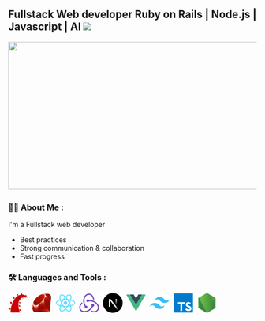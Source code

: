
<h2>
  Fullstack Web developer Ruby on Rails | Node.js | Javascript | AI
  <img src="https://media.giphy.com/media/hvRJCLFzcasrR4ia7z/giphy.gif" width="30px"/>
</h2>

<div align="center">
  <img src="https://media.giphy.com/media/dWesBcTLavkZuG35MI/giphy.gif" width="600" height="300"/>
</div>

### :man_technologist: About Me :

I'm a Fullstack web developer
- Best practices
- Strong communication & collaboration
- Fast progress

### :hammer_and_wrench: Languages and Tools :
<div>
  <img src="https://github.com/devicons/devicon/blob/master/icons/rails/rails-plain.svg" title="Rails" alt="Rails" width="40" height="40"/>&nbsp;
  <img src="https://github.com/devicons/devicon/blob/master/icons/ruby/ruby-original.svg" title="Ruby" alt="Ruby" width="40" height="40"/>&nbsp;
  <img src="https://github.com/devicons/devicon/blob/master/icons/react/react-original.svg" title="React" alt="React" width="40" height="40"/>&nbsp;
  <img src="https://github.com/devicons/devicon/blob/master/icons/redux/redux-original.svg" title="Redux" alt="Redux " width="40" height="40"/>&nbsp;
  <img src="https://github.com/devicons/devicon/blob/master/icons/nextjs/nextjs-original.svg" title="Next" alt="Next" width="40" height="40"/>&nbsp;
  <img src="https://github.com/devicons/devicon/blob/master/icons/vuejs/vuejs-original.svg" title="Vue" alt="Vue" width="40" height="40"/>&nbsp;
  <img src="https://github.com/devicons/devicon/blob/master/icons/tailwindcss/tailwindcss-original.svg" title="TailwindCSS" alt="TailwindCSS" width="40" height="40"/>&nbsp;
  <img src="https://github.com/devicons/devicon/blob/master/icons/typescript/typescript-plain.svg" title="Typescript" alt="Typescript" width="40" height="40"/>&nbsp;
  <img src="https://github.com/devicons/devicon/blob/master/icons/nodejs/nodejs-original.svg" title="NodeJS" alt="NodeJS" width="40" height="40"/>&nbsp;
</div>
